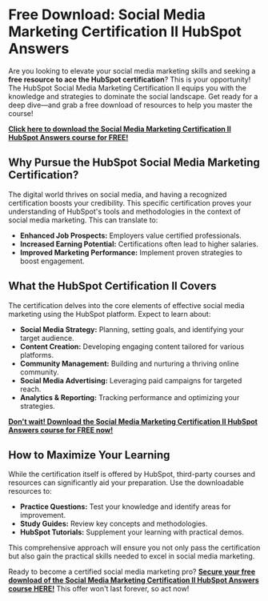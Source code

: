 # Free Download: Social Media Marketing Certification II HubSpot Answers

Are you looking to elevate your social media marketing skills and seeking a **free resource to ace the HubSpot certification**? This is your opportunity! The HubSpot Social Media Marketing Certification II equips you with the knowledge and strategies to dominate the social landscape. Get ready for a deep dive—and grab a free download of resources to help you master the course!

[**Click here to download the Social Media Marketing Certification II HubSpot Answers course for FREE!**](https://udemywork.com/social-media-marketing-certification-ii-hubspot-answers)

## Why Pursue the HubSpot Social Media Marketing Certification?

The digital world thrives on social media, and having a recognized certification boosts your credibility. This specific certification proves your understanding of HubSpot's tools and methodologies in the context of social media marketing. This can translate to:

*   **Enhanced Job Prospects:** Employers value certified professionals.
*   **Increased Earning Potential:** Certifications often lead to higher salaries.
*   **Improved Marketing Performance:** Implement proven strategies to boost engagement.

## What the HubSpot Certification II Covers

The certification delves into the core elements of effective social media marketing using the HubSpot platform. Expect to learn about:

*   **Social Media Strategy:** Planning, setting goals, and identifying your target audience.
*   **Content Creation:** Developing engaging content tailored for various platforms.
*   **Community Management:** Building and nurturing a thriving online community.
*   **Social Media Advertising:** Leveraging paid campaigns for targeted reach.
*   **Analytics & Reporting:** Tracking performance and optimizing your strategies.

[**Don't wait! Download the Social Media Marketing Certification II HubSpot Answers course for FREE now!**](https://udemywork.com/social-media-marketing-certification-ii-hubspot-answers)

## How to Maximize Your Learning

While the certification itself is offered by HubSpot, third-party courses and resources can significantly aid your preparation. Use the downloadable resources to:

*   **Practice Questions:** Test your knowledge and identify areas for improvement.
*   **Study Guides:** Review key concepts and methodologies.
*   **HubSpot Tutorials:** Supplement your learning with practical demos.

This comprehensive approach will ensure you not only pass the certification but also gain the practical skills needed to excel in social media marketing.

Ready to become a certified social media marketing pro? **[Secure your free download of the Social Media Marketing Certification II HubSpot Answers course HERE!](https://udemywork.com/social-media-marketing-certification-ii-hubspot-answers)** This offer won't last forever, so act now!
